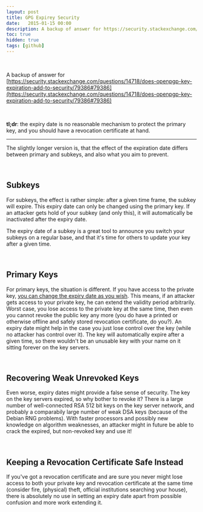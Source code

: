 ```yaml
---
layout: post
title: GPG Expirey Security
date:   2015-01-15 00:00
description: A backup of answer for https://security.stackexchange.com/questions/14718/does-openpgp-key-expiration-add-to-security/79386#79386 
toc: true
hidden: true 
tags: [github]
---
```


<br>

A backup of answer for [https://security.stackexchange.com/questions/14718/does-openpgp-key-expiration-add-to-security/79386#79386](https://security.stackexchange.com/questions/14718/does-openpgp-key-expiration-add-to-security/79386#79386) 

<br>

**tl;dr**: the expiry date is no reasonable mechanism to protect the primary key, and you should have a revocation certificate at hand.

---

The slightly longer version is, that the effect of the expiration date differs between primary and subkeys, and also what you aim to prevent.

<br>

## Subkeys

For subkeys, the effect is rather simple: after a given time frame, the subkey will expire. This expiry date can only be changed using the primary key. If an attacker gets hold of your subkey (and only this), it will automatically be inactivated after the expiry date.

The expiry date of a subkey is a great tool to announce you switch your subkeys on a regular base, and that it's time for others to update your key after a given time.

<br>

## Primary Keys

For primary keys, the situation is different. If you have access to the private key, [you can change the expiry date as you wish](https://web.archive.org/web/20160513134159/http://madduck.net/blog/2006.06.20:expiring-gpg/). This means, if an attacker gets access to your private key, he can extend the validity period arbitrarily. Worst case, you lose access to the private key at the same time, then even you cannot revoke the public key any more (you do have a printed or otherwise offline and safely stored revocation certificate, do you?). An expiry date might help in the case you just lose control over the key (while no attacker has control over it). The key will automatically expire after a given time, so there wouldn't be an unusable key with your name on it sitting forever on the key servers.

<br>

## Recovering Weak Unrevoked Keys

Even worse, expiry dates might provide a false sense of security. The key on the key servers expired, so why bother to revoke it? There is a large number of well-connected RSA 512 bit keys on the key server network, and probably a comparabily large number of weak DSA keys (because of the Debian RNG problems). With faster processors and possibly new knowledge on algorithm weaknesses, an attacker might in future be able to crack the expired, but non-revoked key and use it!

<br>

## Keeping a Revocation Certificate Safe Instead

If you've got a revocation certificate and are sure you never might lose access to both your private key and revocation certificate at the same time (consider fire, (physical) theft, official institutions searching your house), there is absolutely no use in setting an expiry date apart from possible confusion and more work extending it.
